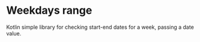 # Weekdays range
Kotlin simple library for checking start-end dates for a week, passing a date value.

